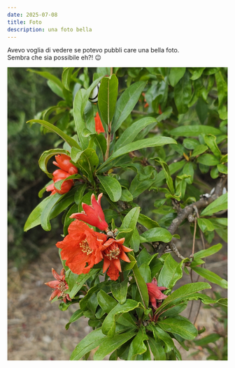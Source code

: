 ```yaml
---
date: 2025-07-08
title: Foto
description: una foto bella
---
```

Avevo voglia di vedere se potevo pubbli care una bella foto.  
Sembra che sia possibile eh?! 😉

![Image](../../../public/static/aa8d928567ce7994545b54b2cd8de562.jpg) 
